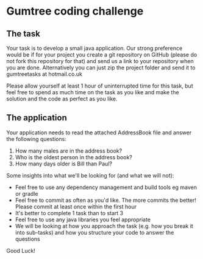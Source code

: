 # Gumtree coding challenge

## The task

Your task is to develop a small java application.
Our strong preference would be if for your project you create a git repository on GitHub (please do not fork this repository for that) and send us a link to your repository when you are done. 
Alternatively you can just zip the project folder and send it to gumtreetasks at hotmail.co.uk

Please allow yourself at least 1 hour of uninterrupted time for this task, but feel free to spend as much time on the task as you like and make the solution and the code as perfect as you like.

## The application

Your application needs to read the attached AddressBook file and answer the following questions:

1. How many males are in the address book?
2. Who is the oldest person in the address book?
3. How many days older is Bill than Paul?

Some insights into what we'll be looking for (and what we will not):

- Feel free to use any dependency management and build tools eg maven or gradle
- Feel free to commit as often as you'd like. The more commits the better! Please commit at least once within the first hour
- It's better to complete 1 task than to start 3
- Feel free to use any java libraries you feel appropriate
- We will be looking at how you approach the task (e.g. how you break it into sub-tasks) and how you structure your code to answer the questions

Good Luck!
